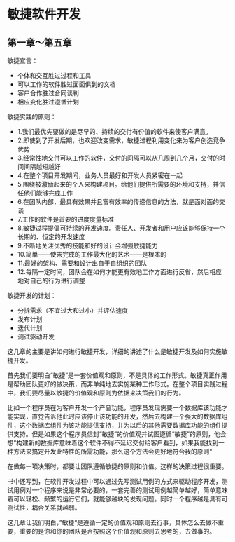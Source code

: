 # 敏捷软件开发

## 第一章～第五章

敏捷宣言：

- 个体和交互胜过过程和工具
- 可以工作的软件胜过面面俱到的文档
- 客户合作胜过合同谈判
- 相应变化胜过遵循计划

敏捷实践的原则：

- 1.我们最优先要做的是尽早的、持续的交付有价值的软件来使客户满意。
- 2.即使到了开发后期，也欢迎改变需求，敏捷过程利用变化来为客户创造竞争优势
- 3.经常性地交付可以工作的软件，交付的间隔可以从几周到几个月，交付的时间间隔越短越好
- 4.在整个项目开发期间，业务人员最好和开发人员紧密在一起
- 5.围绕被激励起来的个人来构建项目。给他们提供所需要的环境和支持，并信任他们能够完成工作
- 6.在团队内部，最具有效果并且富有效率的传递信息的方法，就是面对面的交谈
- 7.工作的软件是首要的进度度量标准
- 8.敏捷过程提倡可持续的开发速度。责任人、开发者和用户应该能够保持一个长期的、恒定的开发速度
- 9.不断地关注优秀的技能和好的设计会增强敏捷能力
- 10.简单——使未完成的工作最大化的艺术——是根本的
- 11.最好的架构、需要和设计出自于自组织的团队
- 12.每隔一定时间，团队会在如何才能更有效地工作方面进行反省，然后相应地对自己的行为进行调整

敏捷开发的计划：

- 分拆需求（不宜过大和过小）并评估速度
- 发布计划
- 迭代计划
- 测试驱动开发



这几章的主要是讲如何进行敏捷开发，详细的讲述了什么是敏捷开发及如何实施敏捷开发。

首先我们要明白“敏捷”是一套价值观和原则，不是具体的工作形式。敏捷真正作用是帮助团队更好的做决策，而非单纯地去实施某种工作形式。在整个项目实践过程中，我们要尽量以敏捷的价值观和原则为依据来决策我们的行为。

比如一个程序员在为客户开发一个产品功能，程序员发现需要一个数据库该功能才能实现，直觉告诉他此时应该停止该功能的开发，然后去构建一个强大的数据库组件，这个数据库组件为该功能提供支持，并为以后的其他需要数据库功能的组件提供支持。但是如果这个程序员信封“敏捷”的价值观并试图遵循“敏捷”的原则，他会想“构建新的数据库意味着这个软件不得不延迟交付给客户看到，如果我能找到一种方法来搞定开发此特性的所需功能，那么这个方法会更好地符合我的原则“

在做每一项决策时，都要让团队遵循敏捷的原则和价值。这样的决策过程很重要。

书中还写到，在软件开发过程中可以通过先写测试用例的方式来驱动程序开发，测试用例对一个程序来说是非常必要的，一套完善的测试用例越简单越好，简单意味着可以轻松、频繁的运行它们，就能够越块的发现问题。同时一个程序越是具有可测试性，耦合关系就越弱。

这几章让我们明白，”敏捷“是遵循一定的价值观和原则去行事，具体怎么去做不重要，重要的是你和你的团队是否按照这个价值观和原则去思考的，去做事的。

